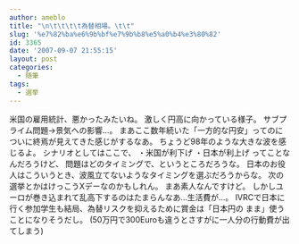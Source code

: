 ```yaml
---
author: ameblo
title: "\n\t\t\t\t為替相場。\t\t"
slug: '%e7%82%ba%e6%9b%bf%e7%9b%b8%e5%a0%b4%e3%80%82'
id: 3365
date: '2007-09-07 21:55:15'
layout: post
categories:
  - 随筆
tags:
  - 選挙
---
```


米国の雇用統計、悪かったみたいね。 激しく円高に向かっている様子。 サブプライム問題→景気への影響…。 まあここ数年続いた「一方的な円安」ってのに ついに終焉が見えてきた感じがするなあ。 ちょうど98年のような大きな波を感じるよ。 シナリオとしてはここで、 ・米国が利下げ ・日本が利上げ ってことなんだろうけど、 問題はどのタイミングで、というところだろうな。 日本のお役人はこういうとき、波風立てないようなタイミングを選ぶだろうからな。 次の選挙とかはけっこうXデーなのかもしれん。 まあ素人なんですけど。 しかしユーロが巻き込まれて乱高下するのはたまらんなあ…生活費が…。 IVRCで日本に行く参加学生も結局、為替リスクを抑えるために賞金は「日本円の まま」使うことになりそうだし。 (50万円で300Euroも違うとさすがに一人分の行動費が出てしまう)